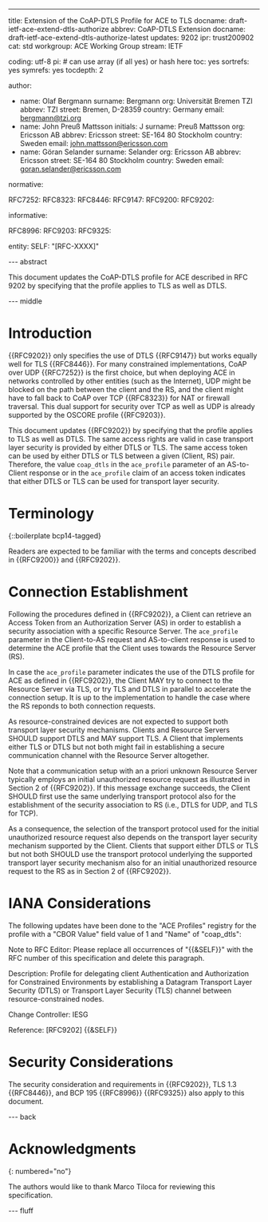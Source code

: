 ---
title: Extension of the CoAP-DTLS Profile for ACE to TLS
docname: draft-ietf-ace-extend-dtls-authorize
abbrev: CoAP-DTLS Extension
docname: draft-ietf-ace-extend-dtls-authorize-latest
updates: 9202
ipr: trust200902
cat: std
workgroup: ACE Working Group
stream: IETF

coding: utf-8
pi: # can use array (if all yes) or hash here
  toc: yes
  sortrefs: yes
  symrefs: yes
  tocdepth: 2

author:
- name: Olaf Bergmann
  surname: Bergmann
  org: Universität Bremen TZI
  abbrev: TZI
  street: Bremen, D-28359
  country: Germany
  email: bergmann@tzi.org
- name: John Preuß Mattsson
  initials: J
  surname: Preuß Mattsson
  org: Ericsson AB
  abbrev: Ericsson
  street: SE-164 80 Stockholm
  country: Sweden
  email: john.mattsson@ericsson.com
- name: Göran Selander
  surname: Selander
  org: Ericsson AB
  abbrev: Ericsson
  street: SE-164 80 Stockholm
  country: Sweden
  email: goran.selander@ericsson.com


normative:

  RFC7252:
  RFC8323:
  RFC8446:
  RFC9147:
  RFC9200:
  RFC9202:

informative:

  RFC8996:
  RFC9203:
  RFC9325:

entity:
        SELF: "[RFC-XXXX]"

--- abstract

This document updates the CoAP-DTLS profile for ACE described in RFC 9202
by specifying that the profile applies to TLS as well as DTLS.

--- middle

# Introduction

{{RFC9202}} only specifies the use of DTLS {{RFC9147}} but works equally well for TLS {{RFC8446}}. For many constrained implementations, CoAP over UDP {{RFC7252}} is the first choice, but when deploying ACE in networks controlled by other entities (such as the Internet), UDP might be blocked on the path between the client and the RS, and the client might have to fall back to CoAP over TCP {{RFC8323}} for NAT or firewall traversal. This dual support for security over TCP as well as UDP is already supported by the OSCORE profile {{RFC9203}}.

This document updates {{RFC9202}} by specifying that the profile applies to TLS as well as DTLS. The same access rights are valid in case transport layer security is provided by either DTLS or TLS. The same access token can be used by either DTLS or TLS between a given (Client, RS) pair. Therefore, the value `coap_dtls` in the `ace_profile` parameter of an
AS-to-Client response or in the `ace_profile` claim of an access token
indicates that either DTLS or TLS can be used for transport layer
security.

# Terminology

{::boilerplate bcp14-tagged}

Readers are expected to be familiar with the terms and concepts
described in {{RFC9200}} and
{{RFC9202}}.

# Connection Establishment

Following the procedures defined in {{RFC9202}}, a
Client can retrieve an Access Token from an Authorization Server (AS)
in order to establish a security association with a specific Resource
Server. The `ace_profile` parameter in the Client-to-AS request and
AS-to-client response is used to determine the ACE profile that the
Client uses towards the Resource Server (RS).

In case the `ace_profile` parameter indicates the use of the DTLS
profile for ACE as defined in {{RFC9202}}, the
Client MAY try to connect to the Resource Server via TLS, or try TLS and
DTLS in parallel to accelerate the connection setup. It is up to the
implementation to handle the case where the RS reponds to both connection
requests.

As resource-constrained devices are not expected to support both
transport layer security mechanisms. Clients and Resource Servers
SHOULD support DTLS and MAY support TLS. A Client that implements either
TLS or DTLS but not both might fail in establishing a secure
communication channel with the Resource Server altogether.

Note that a communication setup with an a priori unknown Resource
Server typically employs an initial unauthorized resource request as
illustrated in Section 2 of {{RFC9202}}. If this
message exchange succeeds, the Client SHOULD first use the same
underlying transport protocol also for the establishment of the security
association to RS (i.e., DTLS for UDP, and TLS for TCP).

As a consequence, the selection of the transport protocol used for the
initial unauthorized resource request also depends on the transport
layer security mechanism supported by the Client.  Clients that
support either DTLS or TLS but not both SHOULD use the transport
protocol underlying the supported transport layer security mechanism
also for an initial unauthorized resource request to the RS as in Section 2 of {{RFC9202}}.

# IANA Considerations

The following updates have been done to the "ACE Profiles" registry
for the profile with a "CBOR Value" field value of 1 and "Name" of "coap_dtls":

Note to RFC Editor: Please replace all occurrences of "{{&SELF}}" with
the RFC number of this specification and delete this paragraph.

Description: Profile for delegating client Authentication and
Authorization for Constrained Environments by establishing a Datagram
Transport Layer Security (DTLS) or Transport Layer Security (TLS)
channel between resource-constrained nodes.

Change Controller:  IESG

Reference:  \[RFC9202\] {{&SELF}}

# Security Considerations

The security consideration and requirements in {{RFC9202}}, TLS 1.3 {{RFC8446}}, and BCP 195 {{RFC8996}} {{RFC9325}} also apply to this document.

--- back

# Acknowledgments
{: numbered="no"}

The authors would like to thank Marco Tiloca for reviewing this
specification.

--- fluff
